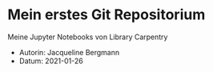# Mein erstes Git Repositorium

Meine Jupyter Notebooks von Library Carpentry

- Autorin: Jacqueline Bergmann
- Datum: 2021-01-26
